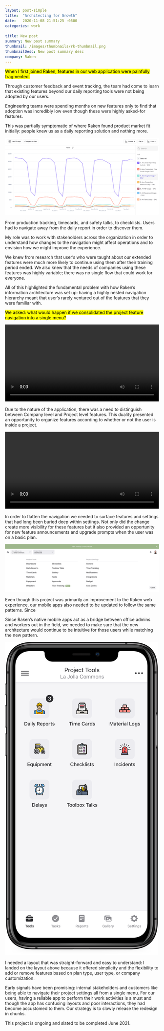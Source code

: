 ```yaml
---
layout: post-simple
title:  "Architecting for Growth"
date:   2020-11-08 21:51:25 -0500
categories: work

title: New post
summary: New post summary
thumbnail: /images/thumbnails/rk-thumbnail.png
thumbnailDesc: New post summary desc
company: Raken
---
```


<mark>When I first joined Raken, features in our web application were painfully fragmented.</mark>

Through customer feedback and event tracking, the team had come to learn that existing features beyond our daily reporting tools were not being adopted by our users.

Engineering teams were spending months on new features only to find that adoption was incredibly low even though these were highly asked-for features.

This was partially symptomatic of where Raken found product market fit initially: people knew us as a daily reporting solution and nothing more.

![Mixpanel data showing feature usage](assets/img/raken/mixpanel.png)

From production tracking, timecards, and safety talks, to checklists. Users had to navigate away from the daily report in order to discover them.


My role was to work with stakeholders across the organization in order to understand how changes to the navigation might affect operations and to envision how we might improve the experience.

We knew from research that user’s who were taught about our extended features were much more likely to continue using them after their training period ended. We also knew that the needs of companies using these features was highly variable; there was no single flow that could work for everyone.

All of this highlighted the fundamental problem with how Raken’s information architecture was set up: having a highly nested navigation hierarchy meant that user’s rarely ventured out of the features that they were familiar with.

<mark>We asked: what would happen if we consolidated the project feature navigation into a single menu?</mark>

<video autoplay loop width="100%">
  <source src="assets/img/raken/information-architecture.mp4" type="video/mp4">
  <source src="assets/img/raken/information-architecture.webm" type="video/webm">
  <p>Your browser doesn't support HTML5 video. Here is
     a <a href="assets/img/raken/information-architecture.mp4">link to the video</a> instead.</p>
</video>

Due to the nature of the application, there was a need to distinguish between Company level and Project level features. This duality presented an opportunity to organize features according to whether or not the user is inside a project.

<video autoplay loop width="100%">
  <source src="assets/img/raken/project-and-company.mp4" type="video/mp4">
  <source src="assets/img/raken/project-and-company.webm" type="video/webm">
  <p>Your browser doesn't support HTML5 video. Here is
     a <a href="assets/img/raken/project-and-company.mp4">link to the video</a> instead.</p>
</video>

In order to flatten the navigation we needed to surface features and settings that had long been buried deep within settings. Not only did the change create more visibility for these features but it also provided an opportunity for new feature announcements and upgrade prompts when the user was on a basic plan.

![New feature announcements](assets/img/raken/upgrade-mega-menu.png)

Even though this project was primarily an improvement to the Raken web experience, our mobile apps also needed to be updated to follow the same patterns. Since

Since Raken’s native mobile apps act as a bridge between office admins and workers out in the field, we needed to make sure that the new architecture would continue to be intuitive for those users while matching the new pattern. 

![Project tools on iOS](assets/img/raken/mobile-tools.png)

I needed a layout that was straight-forward and easy to understand: I landed on the layout above because it offered simplicity and the flexibility to add or remove features based on plan type, user type, or company customization.

Early signals have been promising: internal stakeholders and customers like being able to navigate their project settings all from a single menu. For our users, having a reliable app to perform their work activities is a must and though the app has confusing layouts and poor interactions, they had become accustomed to them. Our strategy is to slowly release the redesign in chunks.

This project is ongoing and slated to be completed June 2021.
